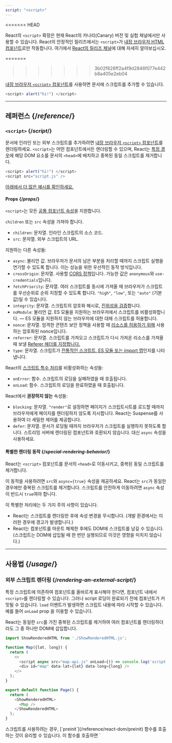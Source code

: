 ```yaml
---
script: "<script>"
---
```


<<<<<<< HEAD
<Canary>

React의 `<script>` 확장은 현재 React의 카나리(Canary) 버전 및 실험 채널에서만 사용할 수 있습니다. React의 안정적인 릴리즈에서는 `<script>`가 [내장 브라우저 HTML 컴포넌트](https://react.dev/reference/react-dom/components#all-html-components)로만 작동합니다. 여기에서 [React의 릴리즈 채널](/community/versioning-policy#all-release-channels)에 대해 자세히 알아보십시오.

</Canary>

=======
>>>>>>> 3b02f828ff2a4f9d2846f077e442b8a405e2eb04
<Intro>

[내장 브라우저 `<script>` 컴포넌트](https://developer.mozilla.org/en-US/docs/Web/HTML/Element/script)를 사용하면 문서에 스크립트를 추가할 수 있습니다.

```js
<script> alert("hi!") </script>
```

</Intro>

<InlineToc />

---

## 레퍼런스 {/*reference*/}

### `<script>` {/*script*/}

문서에 인라인 또는 외부 스크립트를 추가하려면 [내장 브라우저 `<script>` 컴포넌트](https://developer.mozilla.org/en-US/docs/Web/HTML/Element/script)를 렌더링하세요. `<script>`는 어떤 컴포넌트에서든 렌더링할 수 있으며, React는 [특정 경우](#special-rendering-behavior)에 해당 DOM 요소를 문서의 `<head>`에 배치하고 중복된 동일 스크립트를 제거합니다.

```js
<script> alert("hi!") </script>
<script src="script.js" />
```

[아래에서 더 많은 예시를 확인하세요.](#usage)

#### Props {/*props*/}

`<script>`는 모든 [공통 컴포넌트 속성](/reference/react-dom/components/common#props)을 지원합니다.

`children` 또는 `src` 속성을 가져야 합니다.

* `children`: 문자열. 인라인 스크립트의 소스 코드.
* `src`: 문자열. 외부 스크립트의 URL.

지원하는 다른 속성들:

* `async`: 불리언 값. 브라우저가 문서의 남은 부분을 처리할 때까지 스크립트 실행을 연기할 수 있도록 합니다. 이는 성능을 위한 우선적인 동작 방식입니다.
*  `crossOrigin`: 문자열. 사용할 [CORS 정책](https://developer.mozilla.org/en-US/docs/Web/HTML/Attributes/crossorigin)입니다. 가능한 값은 `anonymous`와 `use-credentials`입니다.
* `fetchPriority`: 문자열. 여러 스크립트를 동시에 가져올 때 브라우저가 스크립트를 우선순위로 순위 지정할 수 있도록 합니다. `"high"`, `"low"`, 또는 `"auto"` (기본값)일 수 있습니다.
* `integrity`: 문자열. 스크립트의 암호화 해시로, [진위성을 검증](https://developer.mozilla.org/en-US/docs/Web/Security/Subresource_Integrity)합니다.
* `noModule`: 불리언 값. ES 모듈을 지원하는 브라우저에서 스크립트를 비활성화합니다. — ES 모듈을 지원하지 않는 브라우저에 대한 대체 스크립트를 허용합니다.
* `nonce`: 문자열. 엄격한 콘텐츠 보안 정책을 사용할 때 [리소스를 허용하기 위해](https://developer.mozilla.org/en-US/docs/Web/HTML/Global_attributes/nonce) 사용하는 암호화된 nonce입니다.
* `referrer`: 문자열. 스크립트를 가져오고 스크립트가 다시 가져온 리소스를 가져올 때 보낼 [Referer 헤더를 지정합니다.](https://developer.mozilla.org/en-US/docs/Web/HTML/Element/script#referrerpolicy)
* `type`: 문자열. 스크립트가 [전통적인 스크립트, ES 모듈 또는 import 맵](https://developer.mozilla.org/en-US/docs/Web/HTML/Element/script/type)인지를 나타냅니다.

React의 [스크립트 특수 처리](#special-rendering-behavior)를 비활성화하는 속성들:

* `onError`: 함수. 스크립트의 로딩을 실패하였을 때 호출됩니다.
* `onLoad`: 함수. 스크립트의 로딩을 완료하였을 때 호출됩니다.

React에서 **권장하지 않는** 속성들:

* `blocking`: 문자열. `"render"`로 설정하면 페이지가 스크립트시트를 로드할 때까지 브라우저에게 페이지를 렌더링하지 않도록 지시합니다. React는 Suspense를 사용하여 더 세밀한 제어를 제공합니다.
* `defer`: 문자열. 문서가 로딩될 때까지 브라우저가 스크립트를 실행하지 못하도록 합니다. 스트리밍 서버에 렌더링된 컴포넌트와 호환되지 않습니다. 대신 `async` 속성을 사용하세요.

#### 특별한 렌더링 동작 {/*special-rendering-behavior*/}

React는 `<script>` 컴포넌트를 문서의 `<head>`로 이동시키고, 중복된 동일 스크립트를 제거합니다.

이 동작을 사용하려면 `src`와 `async={true}` 속성을 제공하세요. React는 `src`가 동일한 경우에만 중복된 스크립트를 제거합니다. 스크립트를 안전하게 이동하려면 `async` 속성이 반드시 `true`여야 합니다.

이 특별한 처리에는 두 가지 주의 사항이 있습니다.

* React는 스크립트를 렌더링한 후에 속성 변경을 무시합니다. (개발 환경에서는 이러한 경우에 경고가 발생합니다.)
* React는 컴포넌트를 마운트 해제한 후에도 DOM에 스크립트를 남길 수 있습니다. (스크립트는 DOM에 삽입될 때 한 번만 실행되므로 이것은 영향을 미치지 않습니다.)

---

## 사용법 {/*usage*/}

### 외부 스크립트 렌더링 {/*rendering-an-external-script*/}

특정 스크립트에 의존하여 컴포넌트를 올바르게 표시해야 한다면, 컴포넌트 내에서 `<script>`를 렌더링할 수 있습니다.
그러나 script 로딩이 완료되기 전에 컴포넌트가 커밋될 수 있습니다.
`load` 이벤트가 발생하면 스크립트 내용에 따라 시작할 수 있습니다. 예를 들어 `onLoad` prop 을 이용할 수 있습니다.

React는 동일한 `src`를 가진 중복된 스크립트를 제거하여 여러 컴포넌트를 렌더링하더라도 그 중 하나만 DOM에 삽입합니다.

<SandpackWithHTMLOutput>

```js src/App.js active
import ShowRenderedHTML from './ShowRenderedHTML.js';

function Map({lat, long}) {
  return (
    <>
      <script async src="map-api.js" onLoad={() => console.log('script loaded')} />
      <div id="map" data-lat={lat} data-long={long} />
    </>
  );
}

export default function Page() {
  return (
    <ShowRenderedHTML>
      <Map />
    </ShowRenderedHTML>
  );
}
```

</SandpackWithHTMLOutput>

<Note>
스크립트를 사용하려는 경우, [`preinit`](/reference/react-dom/preinit) 함수를 호출하는 것이 유리할 수 있습니다. 이 함수를 호출하면 `<script>` 컴포넌트를 그냥 렌더링하는 것보다 브라우저가 스크립트를 더 빨리 가져오도록 할 수 있습니다. 예를 들어 [HTTP Early Hints 응답](https://developer.mozilla.org/en-US/docs/Web/HTTP/Status/103)을 통해 스크립트를 더 빨리 가져올 수 있습니다.
</Note>

### 인라인 스크립트 렌더링 {/*rendering-an-inline-script*/}

인라인 스크립트를 포함하려면 `<script>` 컴포넌트를 자식으로 스크립트 소스 코드와 함께 렌더링하세요. 인라인 스크립트는 중복 제거되거나 문서의 `<head>`로 이동하지 않습니다.

<SandpackWithHTMLOutput>

```js src/App.js active
import ShowRenderedHTML from './ShowRenderedHTML.js';

function Tracking() {
  return (
    <script>
      ga('send', 'pageview');
    </script>
  );
}

export default function Page() {
  return (
    <ShowRenderedHTML>
      <h1>My Website</h1>
      <Tracking />
      <p>Welcome</p>
    </ShowRenderedHTML>
  );
}
```

</SandpackWithHTMLOutput>

